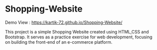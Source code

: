 # Shopping-Website
Demo View : https://kartik-72.github.io/Shopping-Website/

This project is a simple Shopping Website created using HTML,CSS and Bootstrap. 
It serves as a practice exercise for web development, focusing on building the front-end of an e-commerce platform.
